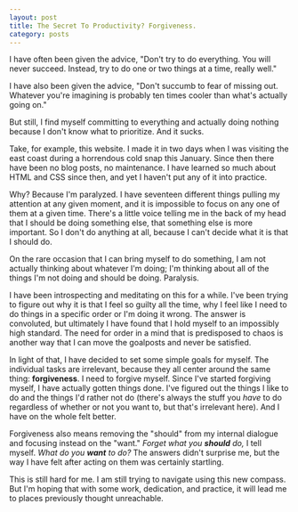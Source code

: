 ```yaml
---
layout: post
title: The Secret To Productivity? Forgiveness.
category: posts
---
```



I have often been given the advice, "Don't try to do everything. You will never succeed. Instead, try to do one or two things at a time, really well."

I have also been given the advice, "Don't succumb to fear of missing out. Whatever you're imagining is probably ten times cooler than what's actually going on."

But still, I find myself committing to everything and actually doing nothing because I don't know what to prioritize. And it sucks.

Take, for example, this website. I made it in two days when I was visiting the east coast during a horrendous cold snap this January. Since then there have been no blog posts, no maintenance. I have learned so much about HTML and CSS since then, and yet I haven't put any of it into practice.

Why? Because I'm paralyzed. I have seventeen different things pulling my attention at any given moment, and it is impossible to focus on any one of them at a given time. There's a little voice telling me in the back of my head that I should be doing something else, that something else is more important. So I don't do anything at all, because I can't decide what it is that I should do.

On the rare occasion that I can bring myself to do something, I am not actually thinking about whatever I'm doing; I'm thinking about all of the things I'm not doing and should be doing. Paralysis.

I have been introspecting and meditating on this for a while. I've been trying to figure out why it is that I feel so guilty all the time, why I feel like I need to do things in a specific order or I'm doing it wrong. The answer is convoluted, but ultimately I have found that I hold myself to an impossibly high standard. The need for order in a mind that is predisposed to chaos is another way that I can move the goalposts and never be satisfied.

In light of that, I have decided to set some simple goals for myself. The individual tasks are irrelevant, because they all center around the same thing: **forgiveness**. I need to forgive myself. Since I've started forgiving myself, I have actually gotten things done. I've figured out the things I like to do and the things I'd rather not do (there's always the stuff you _have_ to do regardless of whether or not you want to, but that's irrelevant here). And I have on the whole felt better.

Forgiveness also means removing the "should" from my internal dialogue and focusing instead on the "want." _Forget what you **should** do,_ I tell myself. _What do you **want** to do?_ The answers didn't surprise me, but the way I have felt after acting on them was certainly startling.

This is still hard for me. I am still trying to navigate using this new compass. But I'm hoping that with some work, dedication, and practice, it will lead me to places previously thought unreachable.